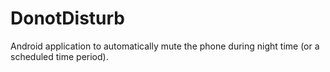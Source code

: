DonotDisturb
============
Android application to automatically mute the phone during night time (or a scheduled time period).
